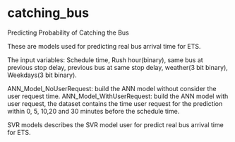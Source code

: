 # catching_bus
Predicting Probability of Catching the Bus

These are models used for predicting real bus arrival time for ETS.

The input variables:
	Schedule time, Rush hour(binary), same bus at previous stop delay, previous bus at same stop delay, weather(3 bit binary), Weekdays(3 bit binary).
	
	
ANN_Model_NoUserRequest: build the ANN model without consider the user request time.
ANN_Model_WithUserRequest: build the ANN model with user request, the dataset contains the time user request for the prediction within 0, 5, 10,20 and 30 minutes before the schedule time.

SVR models describes the SVR model user for predict real bus arrival time for ETS.